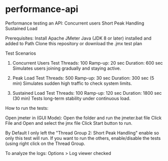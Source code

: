 # performance-api

Performance testing an API:
	Concurrent users
	Short Peak Handling
	Sustained Load
	

Prerequisites:
Install Apache JMeter
Java (JDK 8 or later) installed and added to Path
Clone this repository or download the .jmx test plan

Test Scenarios

1. Concurrent Users Test
	Threads: 100
	Ramp-up: 20 sec
	Duration: 600 sec
	Simulates users joining gradually and staying active.
	
2. Peak Load Test
	Threads: 500
	Ramp-up: 30 sec
	Duration: 300 sec (5 min)
	Simulates sudden high traffic to check system limits.
	
3. Sustained Load Test
	Threads: 100
	Ramp-up: 120 sec
	Duration: 1800 sec (30 min)
	Tests long-term stability under continuous load.


How to run the tests:

Open jmeter in (GUI Mode):
Open the folder and run the jmeter.bat file
Click File and Open and select the jmx file
Click Start button to run.

By Default I only left the "Thread Group 2: Short Peak Handling" enable so only this test will run.
If you want to run the others, enable/disable the tests (using right click on the Thread Group.

To analyze the logs:
Options > Log viewer checked
